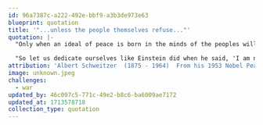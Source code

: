 ```yaml
---
id: 96a7387c-a222-492e-bbf9-a3b3de973e63
blueprint: quotation
title: '"...unless the people themselves refuse..."'
quotation: |-
  "Only when an ideal of peace is born in the minds of the peoples will the institutions set up to maintain this peace effectively fulfill the function expected of them."

  "So let us dedicate ourselves like Einstein did when he said, 'I am not only a pacifist but a militant pacifist. I am willing to fight for peace. Nothing will end war unless the people themselves refuse to go to war.'"
attribution: 'Albert Schweitzer  (1875 - 1964)  From his 1953 Nobel Peace Prize speech'
image: unknown.jpeg
challenges:
  - war
updated_by: 46c097c5-771c-49e2-b8c6-ba6009ae7172
updated_at: 1713578718
collection_type: quotation
---
```

